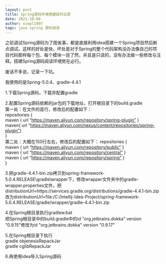 ```yaml
---
layout: post
title: Spring源码环境搭建踩坑记录
date: 2021-10-06
author: xiepl1997
tags: java spring 源码阅读
---
```


之前调试Spring源码为了图省事，都是直接利用idea搭建一个Spring项目然后断点调试。这样的好处是快，坏处是对于Spring的整个代码架构没办法像自己的项目代码那样每个包、每个模块一目了然，并且是只读的，没有办法做一些修改与注释。搭建Spring源码阅读环境势在必行。  

废话不多说，记录一下坑。  

我使用的是Spring-5.0.4、gradle-4.4.1  

1.下载Spring源码，下载并配置gradle  

2.配置Spring源码依赖的jar包的下载地址，打开根目录下的build.gradle  
第一处：在文件的首行，修改后的配置如下：  
repositories {  
	maven { url “https://maven.aliyun.com/repository/spring-plugin” }  
	maven{ url “https://maven.aliyun.com/nexus/content/repositories/spring-plugin”}  
}  
第二处：大概在150行左右，修改后的配置如下：
repositories {  
	maven { url “https://maven.aliyun.com/repository/public” }  
	maven { url “https://maven.aliyun.com/repository/central” }  
	maven { url “https://maven.aliyun.com/repository/spring” }  
}  

3.把gradle-4.4.1-bin.zip拷贝到spring-framework-5.0.4.RELEASE\gradle\wrapper下，修改wrapper文件夹中的gradle-wrapper.properties文件，把distributionUrl=https\://services.gradle.org/distributions/gradle-4.4.1-bin.zip改为distributionUrl=file:/C:/Intellij-Idea-Project/spring-framework-5.0.4.RELEASE/gradle/wrapper/gradle-4.4.1-bin.zip  


4.在Spring根目录执行gradlew.bat  
把Spring根目录中的build.gradle中的id "org.jetbrains.dokka" version "0.9.15"修改为id "org.jetbrains.dokka" version "0.9.17"  

5.在Spring根目录下执行  
gradle objenesisRepackJar  
gradle cglibRepackJar  

6.再使用idea导入Spring源码